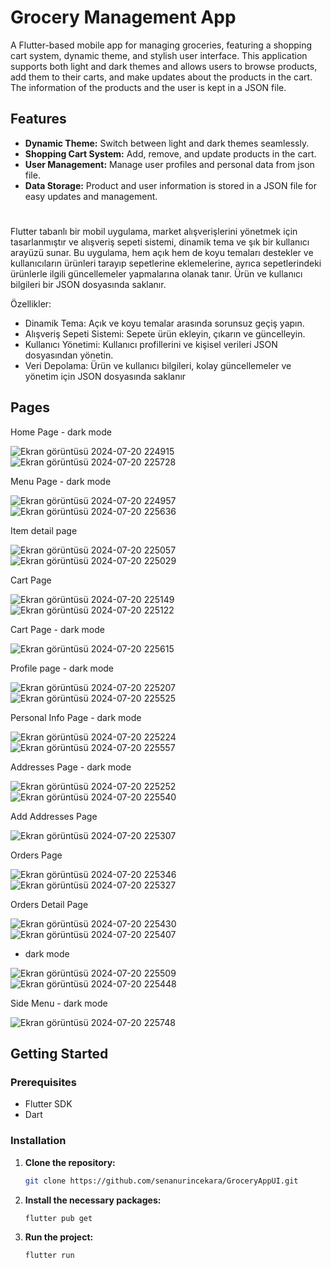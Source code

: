 # Grocery Management App

A Flutter-based mobile app for managing groceries, featuring a shopping cart system, dynamic theme, and stylish user interface. This application supports both light and dark themes and allows users to browse products, add them to their carts, and make updates about the products in the cart. The information of the products and the user is kept in a JSON file.

## Features

- **Dynamic Theme:** Switch between light and dark themes seamlessly.
- **Shopping Cart System:** Add, remove, and update products in the cart.
- **User Management:** Manage user profiles and personal data from json file.
- **Data Storage:** Product and user information is stored in a JSON file for easy updates and management.

#

Flutter tabanlı bir mobil uygulama, market alışverişlerini yönetmek için tasarlanmıştır ve alışveriş sepeti sistemi, dinamik tema ve şık bir kullanıcı arayüzü sunar. Bu uygulama, hem açık hem de koyu temaları destekler ve kullanıcıların ürünleri tarayıp sepetlerine eklemelerine, ayrıca sepetlerindeki ürünlerle ilgili güncellemeler yapmalarına olanak tanır. Ürün ve kullanıcı bilgileri bir JSON dosyasında saklanır.

Özellikler:

- Dinamik Tema: Açık ve koyu temalar arasında sorunsuz geçiş yapın.
- Alışveriş Sepeti Sistemi: Sepete ürün ekleyin, çıkarın ve güncelleyin.
- Kullanıcı Yönetimi: Kullanıcı profillerini ve kişisel verileri JSON dosyasından yönetin.
- Veri Depolama: Ürün ve kullanıcı bilgileri, kolay güncellemeler ve yönetim için JSON dosyasında saklanır


## Pages
Home Page - dark mode

![Ekran görüntüsü 2024-07-20 224915](https://github.com/user-attachments/assets/b2e3e8eb-107b-4cce-a076-8e8032d25528)
![Ekran görüntüsü 2024-07-20 225728](https://github.com/user-attachments/assets/86e5233f-1bbd-497d-a4a2-9a768dc75a2a)

Menu Page - dark mode

![Ekran görüntüsü 2024-07-20 224957](https://github.com/user-attachments/assets/2af8ddd9-5089-4590-bef2-96f77260fc28)
![Ekran görüntüsü 2024-07-20 225636](https://github.com/user-attachments/assets/ae77c950-a98f-4027-9412-6fa12c3a682e)

Item detail page

![Ekran görüntüsü 2024-07-20 225057](https://github.com/user-attachments/assets/7f259101-b75e-4414-84b0-961326f08dcb)
![Ekran görüntüsü 2024-07-20 225029](https://github.com/user-attachments/assets/6b60f993-e9a1-4678-94d1-1b6f60115f9a)

Cart Page

![Ekran görüntüsü 2024-07-20 225149](https://github.com/user-attachments/assets/b9b92689-3071-4c5b-8d6d-95ad61b1db12)
![Ekran görüntüsü 2024-07-20 225122](https://github.com/user-attachments/assets/bc160c61-3f39-4ec2-a27a-b1ef99b6b8d2)

Cart Page - dark mode

![Ekran görüntüsü 2024-07-20 225615](https://github.com/user-attachments/assets/14797a5b-9110-46e8-9d9b-05bf474b65ac)

Profile page - dark mode

![Ekran görüntüsü 2024-07-20 225207](https://github.com/user-attachments/assets/e87d87d3-fd5d-4415-83d2-728ffffcdb4b)
![Ekran görüntüsü 2024-07-20 225525](https://github.com/user-attachments/assets/3b89adcc-b8e7-4cfb-b132-731696150721)

Personal Info Page - dark mode

![Ekran görüntüsü 2024-07-20 225224](https://github.com/user-attachments/assets/fc191c0b-97cf-4d5a-93a9-d917e7f18606)
![Ekran görüntüsü 2024-07-20 225557](https://github.com/user-attachments/assets/2f33ea93-b30d-42bb-87cd-7f787f86b684)

Addresses Page - dark mode

![Ekran görüntüsü 2024-07-20 225252](https://github.com/user-attachments/assets/7f7cb3fd-34d0-490a-9be3-4654e8be5c0d)
![Ekran görüntüsü 2024-07-20 225540](https://github.com/user-attachments/assets/06536f86-ec11-4205-a30d-423159ee2c79)

Add Addresses Page 

![Ekran görüntüsü 2024-07-20 225307](https://github.com/user-attachments/assets/94335f69-a218-4758-83c2-a88d7cadfa29)

Orders Page

![Ekran görüntüsü 2024-07-20 225346](https://github.com/user-attachments/assets/d4808e4f-25f7-4237-a9c3-2780015b05d4)
![Ekran görüntüsü 2024-07-20 225327](https://github.com/user-attachments/assets/0b60dafa-eaef-4cad-88a7-27f157a47d66)

Orders Detail Page 

![Ekran görüntüsü 2024-07-20 225430](https://github.com/user-attachments/assets/ff3ce7d9-e154-465f-8fc1-2a66a88f15ad)
![Ekran görüntüsü 2024-07-20 225407](https://github.com/user-attachments/assets/45ca0769-820d-456c-913e-05a126ad1a98)

- dark mode

![Ekran görüntüsü 2024-07-20 225509](https://github.com/user-attachments/assets/5ed3f338-0269-4e09-966c-84033dc8bdb9)
![Ekran görüntüsü 2024-07-20 225448](https://github.com/user-attachments/assets/39955d54-868a-4ca8-a2d1-a1830c90000b)

Side Menu - dark mode

![Ekran görüntüsü 2024-07-20 225748](https://github.com/user-attachments/assets/b67aa5a6-5015-4392-a796-f305ece87f19)


## Getting Started

### Prerequisites

- Flutter SDK
- Dart

### Installation

1. **Clone the repository:**

   ```bash
   git clone https://github.com/senanurincekara/GroceryAppUI.git
   
2. **Install the necessary packages:**
    ```sh
    flutter pub get
    ```

3. **Run the project:**
    ```sh
    flutter run
    ```   
   
